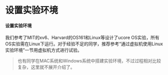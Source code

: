 # 设置实验环境

#### 设置实验环境 <a href="#e8-ae-be-e7-bd-ae-e5-ae-9e-e9-aa-8c-e7-8e-af-e5-a2-83" id="e8-ae-be-e7-bd-ae-e5-ae-9e-e9-aa-8c-e7-8e-af-e5-a2-83"></a>

我们参考了MIT的xv6、Harvard的OS161和Linux等设计了ucore OS实验，所有OS实验需在Linux下运行。对于经验不足的同学，推荐参考“通过虚拟机使用Linux实验环境”一节用虚拟机方式进行试验。

> 也有同学在MAC系统和Windows系统中搭建实验环境，不过过程相对比较复杂，这里就不展开介绍了。
